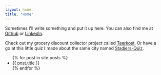```yaml
---
layout: home
title: "Home"
---
```

Sometimes I'll write something and put it up here. You can also find me at [Github](https://github.com/Ffyud) or [LinkedIn](https://www.linkedin.com/in/ddyff/).

Check out my grocery discount collector project called [Teerkost](https://teerkost.nl). Or have a go at this little quiz I made about the same city named [Stadjers-Quiz](https://stadjers-quiz.nl). 

<ul>
      {% for post in site.posts %}
      <li>
            <a href="{{ post.url }}">{{ post.title }}</a>
      </li>
      {% endfor %}
</ul>
